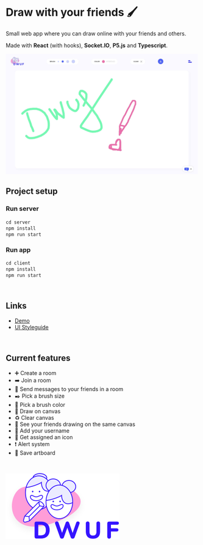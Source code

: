 # Draw with your friends 🖌
Small web app where you can draw online with your friends and others.

Made with **React** (with hooks), **Socket.IO**, **P5.js** and **Typescript**.

![Draw with your friends](https://github.com/itsleaht/draw-with-ur-friends/blob/master/client/public/assets/meta.jpg)
<br>

## Project setup

### Run server
```
cd server
npm install
npm run start
```

### Run app
```
cd client
npm install
npm run start
```

<br>

## Links

* [Demo](https://draw-with-your-friends.netlify.com/)
* [UI Styleguide](https://github.com/itsleaht/draw-with-ur-friends/tree/master/client/public/assets/ui_styleguide.svg)

<br>

## Current features
* :heavy_plus_sign: Create a room
* :arrow_right: Join a room
* :email: Send messages to your friends in a room
* :black_nib: Pick a brush size
* :art: Pick a brush color
* :pencil: Draw on canvas
* :recycle: Clear canvas
* :feet: See your friends drawing on the same canvas
* :raising_hand: Add your username
* :large_blue_circle: Get assigned an icon
* :exclamation: Alert system
* :file_folder: Save artboard

<br>

![Draw with your friends Logo](https://github.com/itsleaht/draw-with-ur-friends/blob/master/client/public/assets/logo.svg)
